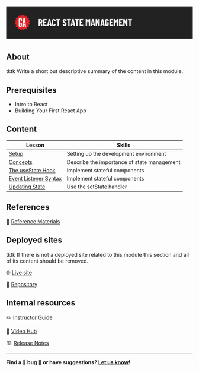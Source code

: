 # ![React State Management](./assets/hero.png)

## About

tktk Write a short but descriptive summary of the content in this module.

## Prerequisites

- Intro to React
- Building Your First React App

## Content

| Lesson | Skills |
| ------ | ------ |
| [Setup](./setup/README.md)                               | Setting up the development environment |
| [Concepts](./concepts/README.md)                               | Describe the importance of state management |
| [The useState Hook](./the-use-state-hook/README.md) | Implement stateful components                    |
| [Event Listener Syntax](./event-listener-syntax/README.md) | Implement stateful components
| [Updating State](./updating-state/README.md) | Use the setState handler                    |


## References

📖 [Reference Materials](./references/README.md)

## Deployed sites

tktk If there is not a deployed site related to this module this section and all of its content should be removed.

🌐 [Live site](#tktk-deployed-app-url)

🐙 [Repository](#tktk-repository-for-deployed-app)

## Internal resources

✏️ [Instructor Guide](./internal-resources/instructor-guide.md)

🎥 [Video Hub](./internal-resources/video-hub.md)

🏗️ [Release Notes](./internal-resources/release-notes.md)

---

**Find a 👾 bug 👾 or have suggestions? [Let us know](https://git.generalassemb.ly/modular-curriculum-all-courses/universal-resources-internal/blob/main/module-feedback.md)!**
